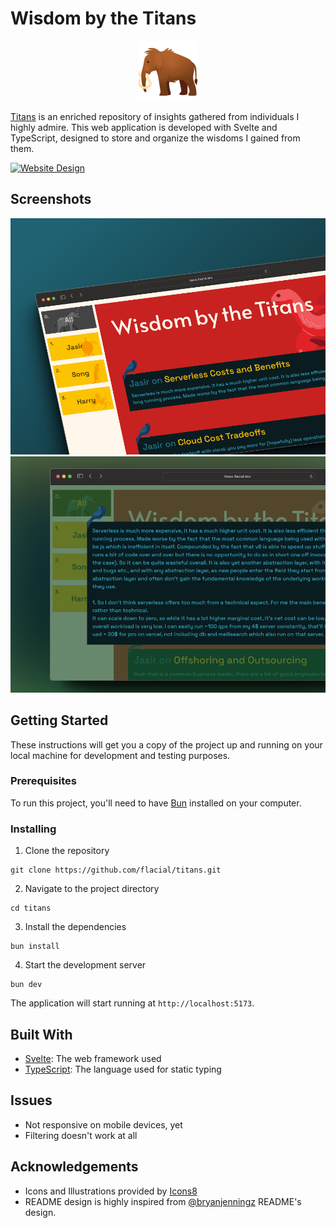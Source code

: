 # Wisdom by the Titans

<p align="center">
  <img src="https://github.com/flacial/titans/blob/main/public/favicon.png" alt="Logo">
</p>

[Titans](https://titans.flacial.dev/) is an enriched repository of insights gathered from individuals I highly admire. This web application is developed with Svelte and TypeScript, designed to store and organize the wisdoms I gained from them.

[![Website Design](https://img.shields.io/badge/Design-Lunacy%20App-blue)](https://lun-eu.icons8.com/d/YX97yJ2KB0Gq3cpVAQZZRQ?page=Yn97yJ2KB0Gq3cpVAQZZRQ&vp=-146,-591,5447,3141)

## Screenshots

<img src="https://github.com/flacial/titans/blob/main/public/mockup-1.png" alt="Home screen"/>
<img src="https://github.com/flacial/titans/blob/main/public/mockup-2.png" alt="Wisdom card screen"/>

## Getting Started

These instructions will get you a copy of the project up and running on your local machine for development and testing purposes.

### Prerequisites

To run this project, you'll need to have [Bun](https://bun.sh/) installed on your computer.

### Installing

1. Clone the repository

```
git clone https://github.com/flacial/titans.git
```

2. Navigate to the project directory

```
cd titans
```

3. Install the dependencies

```
bun install
```

4. Start the development server

```
bun dev
```

The application will start running at `http://localhost:5173`.

## Built With

- [Svelte](https://svelte.dev/): The web framework used
- [TypeScript](https://www.typescriptlang.org/): The language used for static typing

## Issues

- Not responsive on mobile devices, yet
- Filtering doesn't work at all

## Acknowledgements

- Icons and Illustrations provided by [Icons8](https://icons8.com)
- README design is highly inspired from [@bryanjenningz](https://github.com/bryanjenningz/japanese-reader) README's design.
